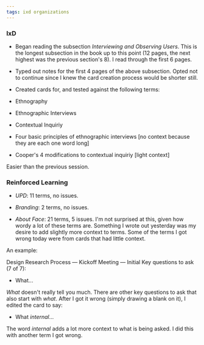 ```yaml
---
tags: ixd organizations
---
```


### IxD

* Began reading the subsection *Interviewing and Observing Users*. This is the longest subsection in the book up to this point (12 pages, the next highest was the previous section's 8). I read through the first 6 pages.

* Typed out notes for the first 4 pages of the above subsection. Opted not to continue since I knew the card creation process would be shorter still.

* Created cards for, and tested against the following terms:

* Ethnography

* Ethnographic Interviews

* Contextual Inquiriy

* Four basic principles of ethnographic interviews [no context because they are each one word long]

* Cooper's 4 modifications to contextual inquiriy [light context]

Easier than the previous session. 

### Reinforced Learning 

* *UPD*: 11 terms, no issues.

* *Branding*: 2 terms, no issues.

* *About Face*: 21 terms, 5 issues. I'm not surprised at this, given how wordy a lot of these terms are. Something I wrote out yesterday was my desire to add slightly more context to terms. Some of the terms I got wrong today were from cards that had little context. 

An example:

Design Research Process — Kickoff Meeting — Initial Key questions to ask (7 of 7):

* What...

*What* doesn't really tell you much. There are other key questions to ask that also start with *what*. After I got it wrong (simply drawing a blank on it), I edited the card to say:

* What *internal*...

The word *internal* adds a lot more context to what is being asked. I did this with another term I got wrong.
